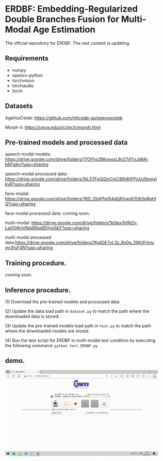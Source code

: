 # ERDBF: Embedding-Regularized Double Branches Fusion for Multi-Modal Age Estimation
The official repository for ERDBF. The rest content is updating.
## Requirements
  - numpy
  - opencv-python
  - torchvision
  - torchaudio
  - torch
## Datasets
AgeVoxCeleb: <https://github.com/nttcslab-sp/agevoxceleb> 

Morph-ii: <https://uncw.edu/oic/tech/morph.html>
## Pre-trained models and processed data
speech-modal models: <https://drive.google.com/drive/folders/17OFhs2BKoooxL9o2T4YxJdkN-b6Fqjkn?usp=sharing>

speech-modal processed data: <https://drive.google.com/drive/folders/1kL57FqiQQnCmC89I4hPfVJiU9omyIkvR?usp=sharing>

face-modal: <https://drive.google.com/drive/folders/1ftD_l2bXPsjI54dQ6VwnEi59tSpRghfQ?usp=sharing>

face-modal processed data: coming soon.

multi-modal: <https://drive.google.com/drive/folders/1bQex3HNZn-LaOOjKnVNlsWbp6EHyo5bT?usp=sharing>

multi-modal processed data:<https://drive.google.com/drive/folders/1fg4DE7vL3z_8y0g_3WUFrImcmr3fuF4N?usp=sharing>

## Training procedure.
coming soon.

## Inference procedure.
(1) Download the pre-trained models and processed data.

(2) Update the data load path in `dataset.py` to match the path where the downloaded data is stored.

(3) Update the pre-trained models load path in `test.py` to match the path where the downloaded models are stored.

(4) Run the test script for ERDBF in multi-modal test condition by executing the following command: `python test_ERDBF.py`

## demo.
![image](https://github.com/Daretowin/ERDBF/blob/main/demo.gif)
